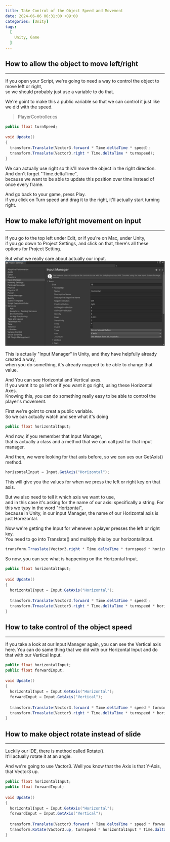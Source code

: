 ```yaml
---
title: Take Control of the Object Speed and Movement
date: 2024-06-06 06:31:00 +09:00
categories: [Unity]
tags:
  [
    Unity, Game
  ]
---
```


How to allow the object to move left/right
------------------------------------------
*****

If you open your Script, we're going to need a way to control the object to move left or right,   
so we should probably just use a variable to do that.

We're goint to make this a public variable so that we can control it just like we did with the speed.

> PlayerController.cs

```c#
public float turnSpeed;

void Update()
{
  transform.Translate(Vector3.forward * Time.deltaTime * speed);
  transform.Trnaslate(Vector3.right * Time.deltaTime * turnspeed);
}
```

We can actually use right so this'll move the object in the right direction.   
And don't forget "Time.deltaTime",   
because we want to be able to update this position over time instead of once every frame.

And go back to your game, press Play.   
if you click on Turn speed and drag it to the right, it'll actually start turning right.

How to make left/right movement on input
----------------------------------------
*****

If you go to the top left under Edit, or if you're on Mac, under Unity,   
if you go down to Project Settings, and click on that, there's all these options for Project Setting.

But what we really care about actually our input.
![Alt text](/assets/img/posts/Unity/inputManager.png)

This is actually "Input Manager" in Unity, and they have helpfully already created a way,    
when you do something, it's already mapped to be able to change that value.

And You can see Horizontal and Vertical axes.   
If you want it to go left or if you want it go right, using these Horizontal Axes.   
Knowing this, you can do something really easy to be able to control the player's movement.

First we're goint to creat a public variable.   
So we can actually watch and see what it's doing
```c#
public float horizontalInput;
```

And now, if you remember that Input Manager,   
that is actually a class and a method that we can call just for that input manager.

And then, we were looking for that axis before, so we can ues our GetAxis() method.
```c#
horizontalInput = Input.GetAxis("Horizontal");
```
This will give you the values for when we press the left or right key on that axis.

But we also need to tell it which axis we want to use,   
and in this case it's asking for the name of our axis: specifically a string.
For this we typy in the word "Horizontal",   
because in Unity, in our input Manager, the name of our Horizontal axis is just Horezontal.   

Now we're getting the Input for whenever a player presses the left or right key.   
You need to go into Translate() and multiply this by our horizontalInput.
```c#
transform.Trnaslate(Vector3.right * Time.deltaTime * turnspeed * horizontalInput);
```

So now, you can see what is happening on the Horizontal Input.


```c#
public float horizontalInput;

void Update()
{
  horizontalInput = Input.GetAxis("Horizontal");

  transform.Translate(Vector3.forward * Time.deltaTime * speed);
  transform.Trnaslate(Vector3.right * Time.deltaTime * turnspeed * horizontalInput);
}
```

How to take control of the object speed
----------------------------------------
*****

If you take a look at our Input Manager again, you can see the Vertical axis here.
You can do same thing that we did with our Horizontal Input and do that with our Vertical Input. 

```c#
public float horizontalInput;
public float forwardInput;

void Update()
{
  horizontalInput = Input.GetAxis("Horizontal");
  forwardInput = Input.GetAxis("Vertical");

  transform.Translate(Vector3.forward * Time.deltaTime * speed * forwardInput);
  transform.Trnaslate(Vector3.right * Time.deltaTime * turnspeed * horizontalInput);
}
```

How to make object rotate instead of slide
------------------------------------------
*****

Luckily our IDE, there is method called Rotate().    
It'll actually rotate it at an angle.

And we're going to use Vactor3.
Well you know that the Axis is that Y-Axis, that Vector3 up.

```c#
public float horizontalInput;
public float forwardInput;

void Update()
{
  horizontalInput = Input.GetAxis("Horizontal");
  forwardInput = Input.GetAxis("Vertical");

  transform.Translate(Vector3.forward * Time.deltaTime * speed * forwardInput);
  transform.Rotate(Vactor3.up, turnspeed * horizontalInput * Time.daltaTime);
}
```

